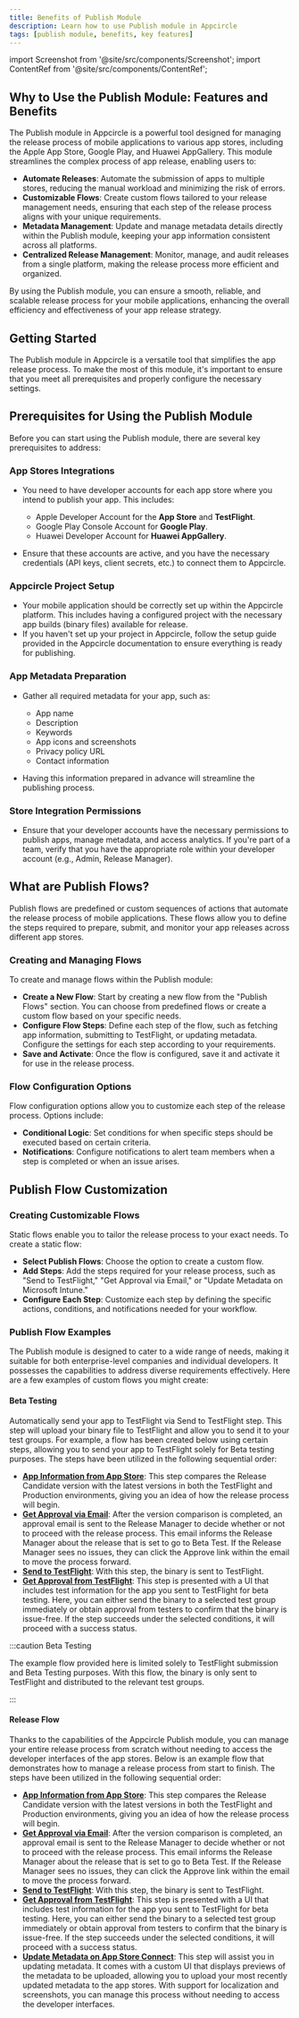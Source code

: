 ```yaml
---
title: Benefits of Publish Module
description: Learn how to use Publish module in Appcircle
tags: [publish module, benefits, key features]
---
```




import Screenshot from '@site/src/components/Screenshot';
import ContentRef from '@site/src/components/ContentRef';

## Why to Use the Publish Module: Features and Benefits

The Publish module in Appcircle is a powerful tool designed for managing the release process of mobile applications to various app stores, including the Apple App Store, Google Play, and Huawei AppGallery. This module streamlines the complex process of app release, enabling users to:

- **Automate Releases**: Automate the submission of apps to multiple stores, reducing the manual workload and minimizing the risk of errors.
- **Customizable Flows**: Create custom flows tailored to your release management needs, ensuring that each step of the release process aligns with your unique requirements.
- **Metadata Management**: Update and manage metadata details directly within the Publish module, keeping your app information consistent across all platforms.
- **Centralized Release Management**: Monitor, manage, and audit releases from a single platform, making the release process more efficient and organized.

By using the Publish module, you can ensure a smooth, reliable, and scalable release process for your mobile applications, enhancing the overall efficiency and effectiveness of your app release strategy.

## Getting Started

The Publish module in Appcircle is a versatile tool that simplifies the app release process. To make the most of this module, it's important to ensure that you meet all prerequisites and properly configure the necessary settings.

## Prerequisites for Using the Publish Module

Before you can start using the Publish module, there are several key prerequisites to address:

### App Stores Integrations
- You need to have developer accounts for each app store where you intend to publish your app. This includes:

    - Apple Developer Account for the **App Store** and **TestFlight**.
    - Google Play Console Account for **Google Play**.
    - Huawei Developer Account for **Huawei AppGallery**.

- Ensure that these accounts are active, and you have the necessary credentials (API keys, client secrets, etc.) to connect them to Appcircle.

### Appcircle Project Setup

- Your mobile application should be correctly set up within the Appcircle platform. This includes having a configured project with the necessary app builds (binary files) available for release.
- If you haven't set up your project in Appcircle, follow the setup guide provided in the Appcircle documentation to ensure everything is ready for publishing.

### App Metadata Preparation

- Gather all required metadata for your app, such as:

    - App name
    - Description
    - Keywords
    - App icons and screenshots
    - Privacy policy URL
    - Contact information

- Having this information prepared in advance will streamline the publishing process.

### Store Integration Permissions

- Ensure that your developer accounts have the necessary permissions to publish apps, manage metadata, and access analytics. If you're part of a team, verify that you have the appropriate role within your developer account (e.g., Admin, Release Manager).







## What are Publish Flows?

Publish flows are predefined or custom sequences of actions that automate the release process of mobile applications. These flows allow you to define the steps required to prepare, submit, and monitor your app releases across different app stores.

### Creating and Managing Flows

To create and manage flows within the Publish module:

- **Create a New Flow**: Start by creating a new flow from the "Publish Flows" section. You can choose from predefined flows or create a custom flow based on your specific needs.
- **Configure Flow Steps**: Define each step of the flow, such as fetching app information, submitting to TestFlight, or updating metadata. Configure the settings for each step according to your requirements.
- **Save and Activate**: Once the flow is configured, save it and activate it for use in the release process.

### Flow Configuration Options

Flow configuration options allow you to customize each step of the release process. Options include:


- **Conditional Logic**: Set conditions for when specific steps should be executed based on certain criteria.
- **Notifications**: Configure notifications to alert team members when a step is completed or when an issue arises.

## Publish Flow Customization

### Creating Customizable Flows

Static flows enable you to tailor the release process to your exact needs. To create a static flow:

- **Select Publish Flows**: Choose the option to create a custom flow.
- **Add Steps**: Add the steps required for your release process, such as "Send to TestFlight," "Get Approval via Email," or "Update Metadata on Microsoft Intune."
- **Configure Each Step**: Customize each step by defining the specific actions, conditions, and notifications needed for your workflow.

### Publish Flow Examples

The Publish module is designed to cater to a wide range of needs, making it suitable for both enterprise-level companies and individual developers. It possesses the capabilities to address diverse requirements effectively. Here are a few examples of custom flows you might create:

#### Beta Testing

Automatically send your app to TestFlight via Send to TestFlight step. This step will upload your binary file to TestFlight and allow you to send it to your test groups. For example, a flow has been created below using certain steps, allowing you to send your app to TestFlight solely for Beta testing purposes. The steps have been utilized in the following sequential order:

- [**App Information from App Store**](/publish-integrations/ios-publish-integrations/app-information-app-store): This step compares the Release Candidate version with the latest versions in both the TestFlight and Production environments, giving you an idea of how the release process will begin.
- [**Get Approval via Email**](/publish-integrations/common-publish-integrations/get-approval-via-email): After the version comparison is completed, an approval email is sent to the Release Manager to decide whether or not to proceed with the release process. This email informs the Release Manager about the release that is set to go to Beta Test. If the Release Manager sees no issues, they can click the Approve link within the email to move the process forward.
- [**Send to TestFlight**](/publish-integrations/ios-publish-integrations/sent-to-testflight): With this step, the binary is sent to TestFlight.
- [**Get Approval from TestFlight**](/publish-integrations/ios-publish-integrations/approval-test-flight): This step is presented with a UI that includes test information for the app you sent to TestFlight for beta testing. Here, you can either send the binary to a selected test group immediately or obtain approval from testers to confirm that the binary is issue-free. If the step succeeds under the selected conditions, it will proceed with a success status.

:::caution Beta Testing

The example flow provided here is limited solely to TestFlight submission and Beta Testing purposes. With this flow, the binary is only sent to TestFlight and distributed to the relevant test groups.

:::

#### Release Flow

Thanks to the capabilities of the Appcircle Publish module, you can manage your entire release process from scratch without needing to access the developer interfaces of the app stores. Below is an example flow that demonstrates how to manage a release process from start to finish. The steps have been utilized in the following sequential order:

- [**App Information from App Store**](/publish-integrations/ios-publish-integrations/app-information-app-store): This step compares the Release Candidate version with the latest versions in both the TestFlight and Production environments, giving you an idea of how the release process will begin.
- [**Get Approval via Email**](/publish-integrations/common-publish-integrations/get-approval-via-email): After the version comparison is completed, an approval email is sent to the Release Manager to decide whether or not to proceed with the release process. This email informs the Release Manager about the release that is set to go to Beta Test. If the Release Manager sees no issues, they can click the Approve link within the email to move the process forward.
- [**Send to TestFlight**](/publish-integrations/ios-publish-integrations/sent-to-testflight): With this step, the binary is sent to TestFlight.
- [**Get Approval from TestFlight**](/publish-integrations/ios-publish-integrations/approval-test-flight): This step is presented with a UI that includes test information for the app you sent to TestFlight for beta testing. Here, you can either send the binary to a selected test group immediately or obtain approval from testers to confirm that the binary is issue-free. If the step succeeds under the selected conditions, it will proceed with a success status.
- [**Update Metadata on App Store Connect**](/publish-integrations/ios-publish-integrations/update-metadata-on-app-store-connect): This step will assist you in updating metadata. It comes with a custom UI that displays previews of the metadata to be uploaded, allowing you to upload your most recently updated metadata to the app stores. With support for localization and screenshots, you can manage this process without needing to access the developer interfaces.





